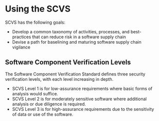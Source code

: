 # Using the SCVS

SCVS has the following goals:

* Develop a common taxonomy of activities, processes, and best-practices that can reduce risk in a software supply chain
* Devise a path for baselining and maturing software supply chain vigilance

## Software Component Verification Levels

The Software Component Verification Standard defines three security verification levels, with each level increasing in depth.

* SCVS Level 1 is for low-assurance requirements where basic forms of analysis would suffice.
* SCVS Level 2 is for moderately sensitive software where additional analysis or due diligence is required.
* SCVS Level 3 is for high-assurance requirements due to the sensitivity of data or use of the software.
